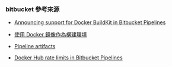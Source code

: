 ### bitbucket 參考來源
- [Announcing support for Docker BuildKit in Bitbucket Pipelines](https://bitbucket.org/blog/announcing-support-for-docker-buildkit-in-bitbucket-pipelines)  

- [使用 Docker 鏡像作為構建環境](https://support.atlassian.com/bitbucket-cloud/docs/use-docker-images-as-build-environments/#Custom-build-environments)  
 
- [Pipeline artifacts](https://support.atlassian.com/bitbucket-cloud/docs/use-artifacts-in-steps/)  
- [Docker Hub rate limits in Bitbucket Pipelines](https://bitbucket.org/blog/docker-hub-rate-limits-in-bitbucket-pipelines)  


